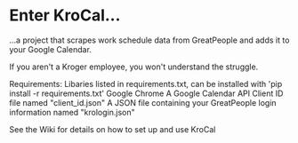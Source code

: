 # Enter KroCal...
...a project that scrapes work schedule data from GreatPeople and adds it to your Google Calendar.

If you aren't a Kroger employee, you won't understand the struggle.

Requirements:
Libaries listed in requirements.txt, can be installed with 'pip install -r requirements.txt'
Google Chrome
A Google Calendar API Client ID file named "client_id.json"
A JSON file containing your GreatPeople login information named "krologin.json"

See the Wiki for details on how to set up and use KroCal

